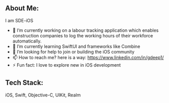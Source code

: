 ## About Me:
  I am SDE-iOS


- 🔭 I’m currently working on a labour tracking application which enables construction companies to log the working hours of their workforce automatically.
- 🌱 I’m currently learning SwiftUI and frameworks like Combine
- 🤔 I’m looking for help to join or building the iOS community 
- 📫 How to reach me? here is a way: https://www.linkedin.com/in/gdeep1/ 
- ⚡ Fun fact: I love to explore new in iOS development

## Tech Stack:
 iOS, Swift, Objective-C, UIKit, Realm

<!--
**gDeep1/gDeep1** is a ✨ _special_ ✨ repository because its `README.md` (this file) appears on your GitHub profile.
-->
